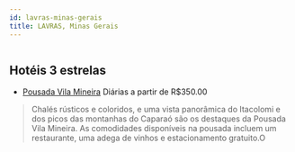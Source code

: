 ```yaml
---
id: lavras-minas-gerais
title: LAVRAS, Minas Gerais
---
```


<center><img src="http://media.omnibees.com/Images/7075/Property/289745.jpg" alt="" /></center>


## Hotéis 3 estrelas

-    [Pousada Vila Mineira](https://www.hurb.com/hoteis/lavras/pousada-vila-mineira-OMN-7075?cmp=18055) Diárias a partir de R$350.00
   > Chalés rústicos e coloridos, e uma vista panorâmica do Itacolomi e dos picos das montanhas do Caparaó são os destaques da Pousada Vila Mineira. As comodidades disponíveis na pousada incluem um restaurante, uma adega de vinhos e estacionamento gratuito.O
